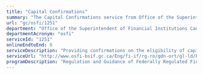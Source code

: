 ```yaml
---
title: "Capital Confirmations"
summary: "The Capital Confirmations service from Office of the Superintendent of Financial Institutions Canada is not available end-to-end online, according to the GC Service Inventory."
url: "gc/osfi/1251"
department: "Office of the Superintendent of Financial Institutions Canada"
departmentAcronym: "osfi"
serviceId: "1251"
onlineEndtoEnd: 0
serviceDescription: "Providing confirmations on the eligibility of capital instruments to federal financial institutions."
serviceUrl: "http://www.osfi-bsif.gc.ca/Eng/fi-if/rg-ro/gdn-ort/gl-ld/Pages/CAR19_chpt2.aspx#ToCAppendix22InformationRequirementstoConfirmQualityofNVCCInstruments"
programDescription: "Regulation and Guidance of Federally Regulated Financial Institutions"
---
```

